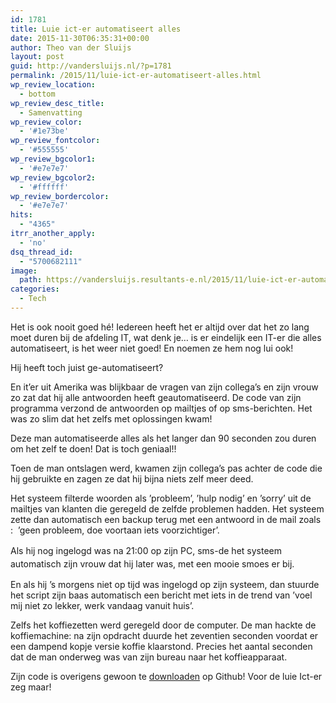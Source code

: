 ```yaml
---
id: 1781
title: Luie ict-er automatiseert alles
date: 2015-11-30T06:35:31+00:00
author: Theo van der Sluijs
layout: post
guid: http://vandersluijs.nl/?p=1781
permalink: /2015/11/luie-ict-er-automatiseert-alles.html
wp_review_location:
  - bottom
wp_review_desc_title:
  - Samenvatting
wp_review_color:
  - '#1e73be'
wp_review_fontcolor:
  - '#555555'
wp_review_bgcolor1:
  - '#e7e7e7'
wp_review_bgcolor2:
  - '#ffffff'
wp_review_bordercolor:
  - '#e7e7e7'
hits:
  - "4365"
itrr_another_apply:
  - 'no'
dsq_thread_id:
  - "5700682111"
image: 
  path: https://vandersluijs.resultants-e.nl/2015/11/luie-ict-er-automatiseert-alles-e1448811399571-825x363.jpeg
categories:
  - Tech
---
```

Het is ook nooit goed hé! Iedereen heeft het er altijd over dat het zo lang moet duren bij de afdeling IT, wat denk je&#8230; is er eindelijk een IT-er die alles automatiseert, is het weer niet goed! En noemen ze hem nog lui ook!

Hij heeft toch juist ge-automatiseert?

<!--more-->

En it’er uit Amerika was blijkbaar de vragen van zijn collega&#8217;s en zijn vrouw zo zat dat hij alle antwoorden heeft geautomatiseerd. De code van zijn programma verzond de antwoorden op mailtjes of op sms-berichten. Het was zo slim dat het zelfs met oplossingen kwam!

Deze man automatiseerde alles als het langer dan 90 seconden zou duren om het zelf te doen! Dat is toch geniaal!!

Toen de man ontslagen werd, kwamen zijn collega&#8217;s pas achter de code die hij gebruikte en zagen ze dat hij bijna niets zelf meer deed.

Het systeem filterde woorden als ’probleem’, ’hulp nodig’ en ’sorry’ uit de mailtjes van klanten die geregeld de zelfde problemen hadden. Het systeem zette dan automatisch een backup terug met een antwoord in de mail zoals :  ’geen probleem, doe voortaan iets voorzichtiger’.

<span style="line-height: 1.5;">Als hij nog ingelogd was na 21:00 op zijn PC, sms-de het systeem automatisch zijn vrouw dat hij later was, met een mooie smoes er bij.</span>

En als hij &#8217;s morgens niet op tijd was ingelogd op zijn systeem, dan stuurde het script zijn baas automatisch een bericht met iets in de trend van ’voel mij niet zo lekker, werk vandaag vanuit huis’.

Zelfs het koffiezetten werd geregeld door de computer. De man hackte de koffiemachine: na zijn opdracht duurde het zeventien seconden voordat er een dampend kopje versie koffie klaarstond. Precies het aantal seconden dat de man onderweg was van zijn bureau naar het koffieapparaat.

Zijn code is overigens gewoon te <a href="https://github.com/NARKOZ/hacker-scripts" target="_blank">downloaden</a> op Github! Voor de luie Ict-er zeg maar!
